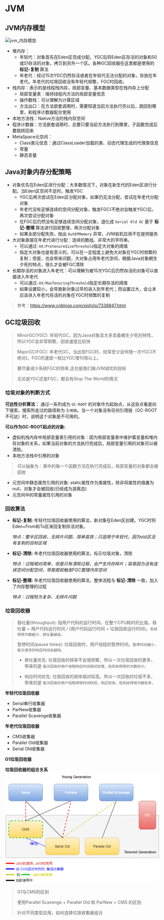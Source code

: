 # JVM

## JVM内存模型

![jvm_内存模型](./imgs/jvm_内存模型.png)

- 堆内存：
  - 年轻代：对象首先在Eden区完成分配，YGC后将Eden区存活的对象和S0或S1存活的对象，拷贝到另外一个区。各种GC回收器在这里都是使用的 **标记-复制** 算法
  - 年老代：经过15次YGC仍然存活或者在年轻代无法分配的对象，存放在年老代。年老代的垃圾回收没有年轻代频繁，FGC时回收。
- 栈内存：表示的是线程栈内存，局部变量、基本数据类型在栈内存上分配
  - 局部变量表：维持线程内方法的局部变量信息
  - 操作数栈：可以理解为计算区域
  - 方法出口：在方法嵌套调用时，需要知道当前方法执行完以后，跳回到哪里，和程序计数器配合使用
- 本地方法栈：Native方法的栈内存空间
- 程序计数器：方法嵌套调用时，总要只要当前方法执行到哪里，子函数完成后要跳转回来
- MetaSpace元空间：
  - Class类元信息：通过ClassLoader加载的类、动态代理生成的代理类信息
  - 常量
  - 静态变量

## Java对象内存分配策略
- 对象优先在Eden区进行分配：大多数情况下，对象在新生代的Eden区进行分配。当Eden区空间不足时，触发YGC
  - YGC后再次尝试在Eden区分配对象，如果仍无法分配，尝试在年老代分配对象
  - 年老代没有足够连续的空间分配对象，触发FGC(不绝对会触发YGC)后，再次尝试分配对象
  - 在FGC后仍然没有足够连续空间分配对象，退化成 `Serial Old GC` 基于 **标记-整理** 算法进行回收整理，再次分配对象
  - 如果全部分配失败，抛出 ```OutOfMemory``` 异常，JVM宕机应用不在提供服务
- 大对象直接在年老代进行分配：连续的数组、非常大的字符串。
  - 可以通过```-XX:PretenureSizeThreshold```指定大对象的阈值
  - 指定大对象也是有意义的，可以在一定程度上避免大对象在YGC时频繁的复制；但是，也会带来问题，大对象占用年老代空间，根据Java对象朝生夕死的特点，很久才会被FGC清除
- 长期存活的对象进入年老代：可以理解为被15次YGC后仍然存活的对象可以直接进入年老代
  - 可以通过```-XX:MaxTenuringThreshold```指定长期存活的阈值
  - 如果设置较小，会导致新对象过早的进入到年老代；而设置过大，会让本应该进入年老代存活的对象在YGC时频繁的复制

> 参考：https://www.cnblogs.com/xjshi/p/7338847.html

## GC垃圾回收
> MinorGC(YGC): 年轻代GC，因为Java对象具大多具备朝生夕死的特性，所以YGC会非常频繁，回收速度比较快
>
> MajorGC(FGC): 年老代GC，当出现FGC时，经常至少会伴随一次YGC(不绝对)。FGC的速度一般比YGC慢10倍以上。
>
> 要尽量减少系统FGC的频率,这也是我们做JVM调优的目标
>
> 无论是YGC还是FGC，都会有Stop The World的情况

### 垃圾对象的判断方式

**可达性分析算法：** 通过一系列成为 `GC-ROOT` 的对象作为起始点，从这些点看是向下搜索，搜索所走过的路径称为 `引用链`。当一个对象没有任何引用链（GC-ROOT不可达）时，说明这个对象是不可用的。

**可以作为GC-ROOT起点的对象:**
- 虚拟机栈内存中局部变量表引用的对象：因为局部变量表中维护着变量和堆内存对象的关系，如果当前对象的方法执行完成后，局部变量引用的对象可以被清除。
- 本地方法栈中引用的对象
> 可以抽象为：类中的每一个函数方法在执行完成后，局部变量的对象都会被回收
- 元空间中静态属性引用的对象: static属性作为类属性，除非将属性的值置为null，对象才会被回收(已经成为游离态)
- 元空间中的常量属性引用的对象

### 回收算法
- **标记-复制:** 年轻代垃圾回收器使用的算法，新对象在Eden区创建。YGC时将Eden+From和To区来回复制存活对象。

  *特点：整半区回收，无碎片问题、简单高效；只适用于年轻代，因为old区没有复制的目标区域*

- **标记-清除:** 年老代垃圾回收器使用的算法，标示垃圾对象，清除

  *特点：过程相对简单，但是只有清除过程，会产生内存碎片；容易因为没有连续空间分配空间，导致提前触发FGC整理内存空间*

- **标记-整理:** 年老代垃圾回收器使用的算法，整体流程与 **标记-清除** 一致，加入了内存整理的过程

  *特点：过程较为复杂、无碎片问题*

### 垃圾回收器
> 吞吐量(throughput): 指用户代码的运行时间，在整个CPU耗时的比值。吞吐量 = 用户代码运行时间 / (用户代码运行时间 + 垃圾回收运行时间)。`系统停顿次数越少，吞吐量越高。`
> 
> 暂停时间(pause times): 垃圾回收时，用户线程的暂停时间。`暂停时间越小，每次请求的响应时间会越快。`
> 
> * 吞吐量优先: 垃圾回收的频率不会很频繁，所以一次垃圾回收的更多，带来的是 `每次回收时用户线程响应时间相对较慢，但系统停顿的次数较少。`
>
> * 响应时间优先: 垃圾回收的频率相对较高，所以一次回收的垃圾不多，带来的是 `每次回收时用户线程停顿时间较短，响应较快，但系统停顿次数较多。`

**年轻代垃圾回收器**
- Serial串行收集器
- ParNew收集器
- Parallel Scavenge收集器

**年老代垃圾回收器**
- CMS收集器
- Parallel Old收集器
- Serial Old收集器

**G1垃圾回收器**

**垃圾回收器的组合关系**
![jvm_垃圾收集器组合](./imgs/jvm_垃圾收集器组合.png)


> G1与CMS的区别
>
> 使用Parallel Scavenge + Parallel Old 和 ParNew + CMS 的区别
> 
> 针对不同类型应用，如何选择垃圾收集器组合